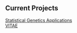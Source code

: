 ## Current Projects

[Statistical Genetics Applications](https://masterstormtrooper.github.io/Statistical-Genetics-Application/)  
[VITAE](https://masterstormtrooper.github.io/VITAE/)

